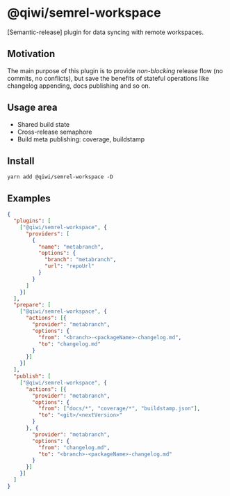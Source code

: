 # @qiwi/semrel-workspace
[Semantic-release] plugin for data syncing with remote workspaces.

## Motivation
The main purpose of this plugin is to provide _non-blocking_ release flow (no commits, no conflicts),
but save the benefits of stateful operations like changelog appending, docs publishing and so on.

## Usage area
* Shared build state
* Cross-release semaphore
* Build meta publishing: coverage, buildstamp

## Install
```shell script
yarn add @qiwi/semrel-workspace -D
```

## Examples
```json
{
  "plugins": [
    ["@qiwi/semrel-workspace", {
      "providers": [
        {
          "name": "metabranch",
          "options": {
            "branch": "metabranch",
            "url": "repoUrl"
          }
        }
      ]
    }]
  ],
  "prepare": [
    ["@qiwi/semrel-workspace", {
      "actions": [{
        "provider": "metabranch",
        "options": {
          "from": "<branch>-<packageName>-changelog.md",
          "to": "changelog.md"
        }
      }]
    }]
  ],
  "publish": [
    ["@qiwi/semrel-workspace", {
      "actions": [{
        "provider": "metabranch",
        "options": {
          "from": ["docs/*", "coverage/*", "buildstamp.json"],
          "to": "<git>/<nextVersion>"
        }
      }, {
        "provider": "metabranch",
        "options": {
          "from": "changelog.md",
          "to": "<branch>-<packageName>-changelog.md"
        }
      }]
    }]
  ]
}

```
